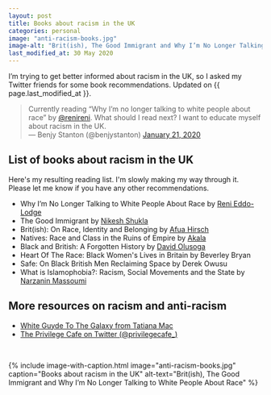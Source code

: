 ```yaml
---
layout: post
title: Books about racism in the UK
categories: personal
image: "anti-racism-books.jpg"
image-alt: "Brit(ish), The Good Immigrant and Why I’m No Longer Talking to White People About Race"
last_modified_at: 30 May 2020
---
```


<p class="lede">I’m trying to get better informed about racism in the UK, so I asked my Twitter friends for some book recommendations. Updated on {{ page.last_modified_at }}.</p>

<blockquote>Currently reading “Why I’m no longer talking to white people about race” by <a href="https://twitter.com/renireni?ref_src=twsrc%5Etfw">@renireni</a>. What should I read next? I want to educate myself about racism in the UK.<br>&mdash; Benjy Stanton (@benjystanton) <a href="https://twitter.com/benjystanton/status/1219744937790660608?ref_src=twsrc%5Etfw">January 21, 2020</a></blockquote>

## List of books about racism in the UK

Here's my resulting reading list. I'm slowly making my way through it. Please let me know if you have any other recommendations.

* Why I’m No Longer Talking to White People About Race by [Reni Eddo-Lodge](https://twitter.com/renireni)
* The Good Immigrant by [Nikesh Shukla](https://twitter.com/nikeshshukla)
* Brit(ish): On Race, Identity and Belonging by [Afua Hirsch](https://twitter.com/afuahirsch)
* Natives: Race and Class in the Ruins of Empire by [Akala](https://twitter.com/akalamusic)
* Black and British: A Forgotten History by [David Olusoga](https://twitter.com/DavidOlusoga)
* Heart Of The Race: Black Women's Lives in Britain by Beverley Bryan
* Safe: On Black British Men Reclaiming Space by Derek Owusu
* What is Islamophobia?: Racism, Social Movements and the State by [Narzanin Massoumi](https://twitter.com/narzanin)

## More resources on racism and anti-racism

* [White Guyde To The Galaxy from Tatiana Mac](https://tatianamac.com/posts/white-guyde/)
* [The Privilege Cafe on Twitter (@privilegecafe_)](https://twitter.com/privilegecafe_)

<br>

{%
  include image-with-caption.html
  image="anti-racism-books.jpg"
  caption="Books about racism in the UK"
  alt-text="Brit(ish), The Good Immigrant and Why I’m No Longer Talking to White People About Race"
%}
